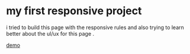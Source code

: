 # my first responsive project 

i tried to build this page with the responsive rules and also trying to learn better about the ul/ux for this page .

[demo](https://whosfatima.github.io/responsive/)